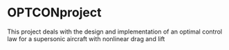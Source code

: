 # OPTCONproject
This project deals with the design and implementation of an optimal control law for a supersonic aircraft with nonlinear drag and lift
